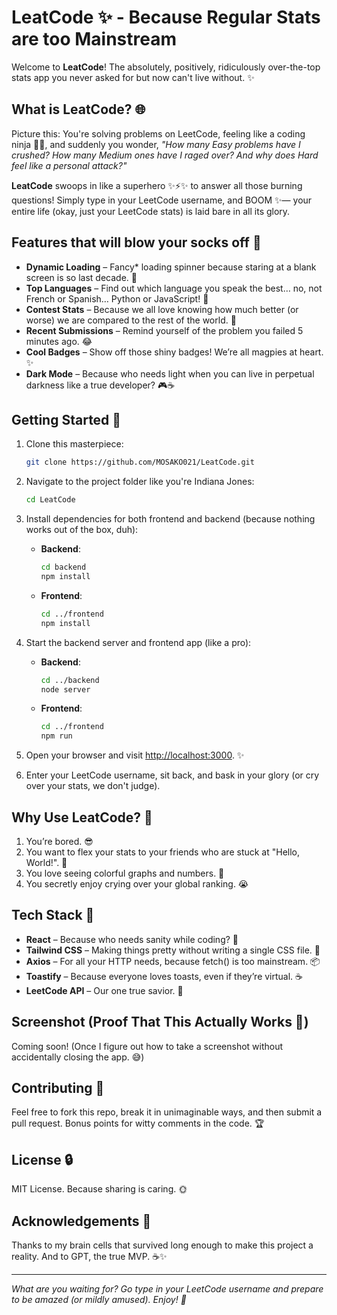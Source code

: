 # LeatCode ✨ - Because Regular Stats are too Mainstream 

Welcome to **LeatCode**! The absolutely, positively, ridiculously over-the-top stats app you never asked for but now can't live without. ✨

## What is LeatCode? 🌐

Picture this: You're solving problems on LeetCode, feeling like a coding ninja 🏋️‍♂️, and suddenly you wonder, _"How many Easy problems have I crushed? How many Medium ones have I raged over? And why does Hard feel like a personal attack?"_

**LeatCode** swoops in like a superhero ✨⚡✨ to answer all those burning questions! Simply type in your LeetCode username, and BOOM ✨— your entire life (okay, just your LeetCode stats) is laid bare in all its glory.

## Features that will blow your socks off 🧦

- **Dynamic Loading** – Fancy* loading spinner because staring at a blank screen is so last decade. 🔁
- **Top Languages** – Find out which language you speak the best… no, not French or Spanish… Python or JavaScript! 🚀
- **Contest Stats** – Because we all love knowing how much better (or worse) we are compared to the rest of the world. 🥇
- **Recent Submissions** – Remind yourself of the problem you failed 5 minutes ago. 😂
- **Cool Badges** – Show off those shiny badges! We’re all magpies at heart. ✨
- **Dark Mode** – Because who needs light when you can live in perpetual darkness like a true developer? 🎮☕

## Getting Started 🚀

1. Clone this masterpiece:  
   ```bash
   git clone https://github.com/MOSAKO021/LeatCode.git
   ```

2. Navigate to the project folder like you're Indiana Jones:
   ```bash
   cd LeatCode
   ```

3. Install dependencies for both frontend and backend (because nothing works out of the box, duh):
   - **Backend**:  
     ```bash
     cd backend
     npm install
     ```
   - **Frontend**:  
     ```bash
     cd ../frontend
     npm install
     ```

4. Start the backend server and frontend app (like a pro):  
   - **Backend**:  
     ```bash
     cd ../backend
     node server
     ```
   - **Frontend**:  
     ```bash
     cd ../frontend
     npm run

5. Open your browser and visit [http://localhost:3000](http://localhost:3000). ✨

6. Enter your LeetCode username, sit back, and bask in your glory (or cry over your stats, we don't judge).

## Why Use LeatCode? 🧐

1. You’re bored. 😎
2. You want to flex your stats to your friends who are stuck at "Hello, World!". 🤡
3. You love seeing colorful graphs and numbers. 🔢
4. You secretly enjoy crying over your global ranking. 😭

## Tech Stack 🎩

- **React** – Because who needs sanity while coding? 🤯
- **Tailwind CSS** – Making things pretty without writing a single CSS file. 🎨
- **Axios** – For all your HTTP needs, because fetch() is too mainstream. 📦
- **Toastify** – Because everyone loves toasts, even if they’re virtual. ☕
- **LeetCode API** – Our one true savior. 🌈

## Screenshot (Proof That This Actually Works 🚀)

Coming soon! (Once I figure out how to take a screenshot without accidentally closing the app. 😅)

## Contributing 🌟

Feel free to fork this repo, break it in unimaginable ways, and then submit a pull request. Bonus points for witty comments in the code. 🏆

## License 🔒

MIT License. Because sharing is caring. 🌞

## Acknowledgements 🎉

Thanks to my brain cells that survived long enough to make this project a reality. And to GPT, the true MVP. ☕✨

---

_What are you waiting for? Go type in your LeetCode username and prepare to be amazed (or mildly amused). Enjoy! 🎉_


